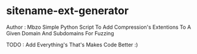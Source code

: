 # sitename-ext-generator
Author : Mbzo 
Simple Python Script To Add Compression's Extentions To A Given Domain And Subdomains For Fuzzing 

TODO : 
Add Everything's That's Makes Code Better :)
